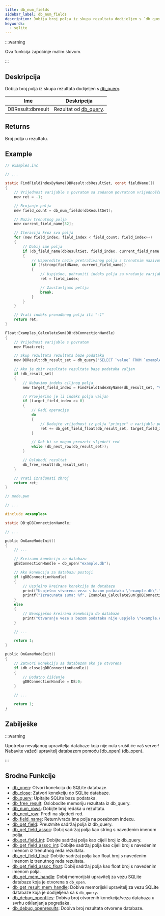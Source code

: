 ```yaml
---
title: db_num_fields
sidebar_label: db_num_fields
description: Dobija broj polja iz skupa rezultata dodijeljen s `db_query`.
keywords:
  - sqlite
---
```


:::warning

Ova funkcija započinje malim slovom.

:::

## Deskripcija

Dobija broj polja iz skupa rezultata dodijeljen s [db_query](db_query).

| Ime               | Deskripcija                       |
| ----------------- | --------------------------------- |
| DBResult:dbresult | Rezultat od [db_query](db_query). |

## Returns

Broj polja u rezultatu.

## Example

```c
// examples.inc

// ...

static FindFieldIndexByName(DBResult:dbResultSet, const fieldName[])
{
    // Vrijednost varijable s povratom sa zadanom povratnom vrijednošću
    new ret = -1;

    // Brojanje polja
    new field_count = db_num_fields(dbResultSet);

    // Naziv trenutnog polja
    new current_field_name[32];

    // Iteracija kroz sva polja
    for (new field_index; field_index < field_count; field_index++)
    {
        // Dobij ime polja
        if (db_field_name(dbResultSet, field_index, current_field_name, sizeof current_field_name))
        {
            // Usporedite naziv pretraživanog polja s trenutnim nazivom polja
            if (!strcmp(fieldName, current_field_name))
            {
                // Uspješno, pohraniti indeks polja za vraćanje varijable vrijednosti
                ret = field_index;

                // Zaustavljamo petlju
                break;
            }
        }
    }

    // Vrati indeks pronađenog polja ili "-1"
    return ret;
}

Float:Examples_CalculateSum(DB:dbConnectionHandle)
{
    // Vrijednost varijable s povratom
    new Float:ret;

    // Skup rezultata rezultata baze podataka
    new DBResult:db_result_set = db_query("SELECT `value` FROM `examples`");

    // Ako je zbir rezultata rezultata baze podataka valjan
    if (db_result_set)
    {
        // Nabavimo indeks ciljnog polja
        new target_field_index = FindFieldIndexByName(db_result_set, "value");

        // Provjerimo je li indeks polja valjan
        if (target_field_index >= 0)
        {
            // Radi operacije
            do
            {
                // Dodajte vrijednost iz polja "primjer" u varijablu povratne vrijednosti
                ret += db_get_field_float(db_result_set, target_field_index);
            }

            // Dok bi se mogao preuzeti sljedeći red
            while (db_next_row(db_result_set));
        }

        // Oslobodi rezultat
        db_free_result(db_result_set);
    }

    // Vrati izračunati zbroj
    return ret;
}
```

```c
// mode.pwn

// ...

#include <examples>

static DB:gDBConnectionHandle;

// ...

public OnGameModeInit()
{
    // ...

    // Kreiramo konekciju za databazu
    gDBConnectionHandle = db_open("example.db");

    // Ako konekcija za databazu postoji
    if (gDBConnectionHandle)
    {
        // Uspješno kreirana konekcija do databaze
        print("Uspješno stvorena veza s bazom podataka \"example.db\".");
        printf("Izracunata suma: %f", Examples_CalculateSum(gDBConnectionHandle));
    }
    else
    {
        // Neuspješno kreirana konekcija do databaze
        print("Otvaranje veze s bazom podataka nije uspjelo \"example.db\".");
    }

    // ...

    return 1;
}

public OnGameModeExit()
{
    // Zatvori konekciju sa databazom ako je otvorena
    if (db_close(gDBConnectionHandle))
    {
        // Dodatno čišćenje
        gDBConnectionHandle = DB:0;
    }

    // ...

    return 1;
}
```

## Zabilješke

:::warning

Upotreba nevaljanog upravitelja databaze koja nije nula srušit će vaš server! Nabavite važeći upravitelj databazom pomoću [db_open] (db_open).

:::

## Srodne Funkcije

- [db_open](db_open): Otvori konekciju do SQLite databaze.
- [db_close](b_close): Zatvori konekciju do SQLite databaze.
- [db_query](db_query): Upitajte SQLite bazu podataka.
- [db_free_result](db_free_result): Oslobodite memoriju rezultata iz db_query.
- [db_num_rows](db_num_rows): Dobijte broj redaka u rezultatu.
- [db_next_row](db_next_row): Pređi na sljedeći red.
- [db_field_name](db_field_name): Return/vraća ime polja na posebnom indexu.
- [db_get_field](db_get_field): Preuzmite sadržaj polja iz db_query.
- [db_get_field_assoc](db_get_field_assoc): Dobij sadržaj polja kao string s navedenim imenom polja.
- [db_get_field_int](db_get_field_int): Dobijte sadržaj polja kao cijeli broj iz db_query.
- [db_get_field_assoc_int](db_get_field_assoc_int): Dobijte sadržaj polja kao cijeli broj s navedenim imenom iz trenutnog reda rezultata.
- [db_get_field_float](db_get_field_float): Dobijte sadržaj polja kao float broj s navedenim imenom iz trenutnog reda rezultata.
- [db_get_field_assoc_float](db_get_field_assoc_float): Dobij sadržaj polja kao float broj s navedenim imenom polja.
- [db_get_mem_handle](db_get_mem_handle): Dobij memorijski upravitelj za vezu SQLite databaze koja je otvorena s `db_open`.
- [db_get_result_mem_handle](db_get_result_mem_handle): Dobiva memorijski upravitelj za vezu SQLite databaze koja je dodijeljena sa s `db_query`.
- [db_debug_openfiles](db_debug_openfiles): Dobiva broj otvorenih konekcija/veza databaza u svrhu otklanjanja pogrešaka.
- [db_debug_openresults](db_debug_openresults): Dobiva broj rezultata otvorene databaze.
